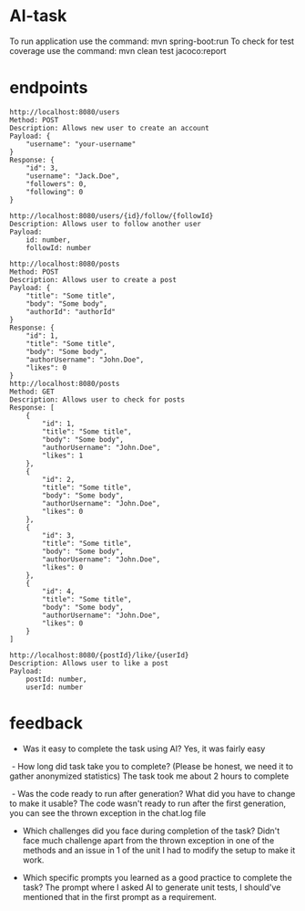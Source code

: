 # AI-task
To run application use the command: mvn spring-boot:run
To check for test coverage use the command: mvn clean test jacoco:report

# endpoints
    http://localhost:8080/users
    Method: POST
    Description: Allows new user to create an account
    Payload: {
        "username": "your-username"
    }
    Response: {
        "id": 3,
        "username": "Jack.Doe",
        "followers": 0,
        "following": 0
    }

    http://localhost:8080/users/{id}/follow/{followId}
    Description: Allows user to follow another user
    Payload:
        id: number,
        followId: number
    
    http://localhost:8080/posts
    Method: POST
    Description: Allows user to create a post
    Payload: {
        "title": "Some title",
        "body": "Some body",
        "authorId": "authorId"
    }
    Response: {
        "id": 1,
        "title": "Some title",
        "body": "Some body",
        "authorUsername": "John.Doe",
        "likes": 0
    }
    http://localhost:8080/posts
    Method: GET
    Description: Allows user to check for posts
    Response: [
        {
            "id": 1,
            "title": "Some title",
            "body": "Some body",
            "authorUsername": "John.Doe",
            "likes": 1
        },
        {
            "id": 2,
            "title": "Some title",
            "body": "Some body",
            "authorUsername": "John.Doe",
            "likes": 0
        },
        {
            "id": 3,
            "title": "Some title",
            "body": "Some body",
            "authorUsername": "John.Doe",
            "likes": 0
        },
        {
            "id": 4,
            "title": "Some title",
            "body": "Some body",
            "authorUsername": "John.Doe",
            "likes": 0
        }
    ]

    http://localhost:8080/{postId}/like/{userId}
    Description: Allows user to like a post
    Payload:
        postId: number,
        userId: number

# feedback
- Was it easy to complete the task using AI?
    Yes, it was fairly easy

 - How long did task take you to complete? (Please be honest, we need it to gather anonymized statistics)
    The task took me about 2 hours to complete

 - Was the code ready to run after generation? What did you have to change to make it usable?
    The code wasn't ready to run after the first generation, you can see the thrown exception in the 
    chat.log file

- Which challenges did you face during completion of the task?
    Didn't face much challenge apart from the thrown exception in one of the methods and an issue in 1 of the unit I had to modify the setup to make it work.

- Which specific prompts you learned as a good practice to complete the task?
    The prompt where I asked AI to generate unit tests, I should've mentioned that in the first prompt 
    as a requirement.
